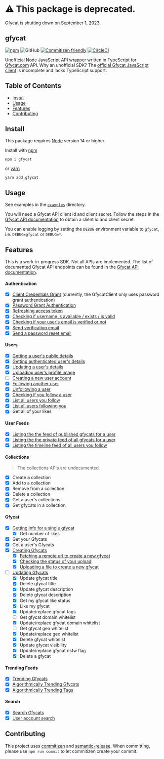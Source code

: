 # :warning: This package is deprecated.

Gfycat is shutting down on September 1, 2023.

## gfycat

[![npm](https://img.shields.io/npm/v/gfycat?color=blue)](https://www.npmjs.com/package/gfycat) ![GitHub](https://img.shields.io/github/license/matthamil/gfycat?color=blue) [![Commitizen friendly](https://img.shields.io/badge/commitizen-friendly-brightgreen.svg)](http://commitizen.github.io/cz-cli/) [![CircleCI](https://dl.circleci.com/status-badge/img/gh/matthamil/gfycat/tree/main.svg?style=svg)](https://dl.circleci.com/status-badge/redirect/gh/matthamil/gfycat/tree/main)

Unofficial Node JavaScript API wrapper written in TypeScript for [Gfycat.com](https://gfycat.com/) API. Why an unofficial SDK? The [official Gfycat JavaScript client](https://github.com/gfycat/gfycat-sdk) is incomplete and lacks TypeScript support.

## Table of Contents

- [Install](#install)
- [Usage](#usage)
- [Features](#features)
- [Contributing](#contributing)

## Install

This package requires [Node](https://nodejs.org/) version 14 or higher.

Install with [npm](https://www.npmjs.com/)

```
npm i gfycat
```

or [yarn](https://yarnpkg.com/)

```
yarn add gfycat
```

## Usage

See examples in the [`examples`](examples/) directory.

You will need a Gfycat API client id and client secret. Follow the steps in the [Gfycat API documentation](https://developers.gfycat.com/api/#quick-start) to obtain a client id and client secret.

You can enable logging by setting the `DEBUG` environment variable to `gfycat`, i.e. `DEBUG=gfycat` or `DEBUG=*`.

## Features

This is a work-in-progress SDK. Not all APIs are implemented. The list of documented Gfycat API endpoints can be found in the [Gfycat API documentation](https://developers.gfycat.com/api/#introduction).

#### Authentication

- [x] [Client Credentials Grant](https://developers.gfycat.com/api/#client-credentials-grant) (currently, the GfycatClient only uses password grant authentication)
- [x] [Password Grant Authentication](https://developers.gfycat.com/api/#password-grant)
- [x] [Refreshing access token](https://developers.gfycat.com/api/#refreshing-access-tokens)
- [x] [Checking if username is available / exists / is valid](https://developers.gfycat.com/api/#checking-if-the-username-is-available-username-exists-username-is-valid)
- [x] [Checking if your user's email is verified or not](https://developers.gfycat.com/api/#checking-if-users-email-is-verified-or-not)
- [x] [Send verification email](https://developers.gfycat.com/api/#sending-an-email-verification-request)
- [x] [Send a password reset email](https://developers.gfycat.com/api/#send-a-password-reset-email)

#### Users

- [x] [Getting a user's public details](https://developers.gfycat.com/api/#getting-the-user-s-public-details)
- [x] [Getting authenticated user's details](https://developers.gfycat.com/api/#getting-the-authenticated-user-s-details)
- [x] [Updating a user's details](https://developers.gfycat.com/api/#updating-user-39-s-details)
- [x] [Uploading user's profile image](https://developers.gfycat.com/api/#uploading-user-39-s-profile-image)
- [ ] [Creating a new user account](https://developers.gfycat.com/api/#creating-a-new-user-account)
- [x] [Following another user](https://developers.gfycat.com/api/#following-another-user)
- [x] [Unfollowing a user](https://developers.gfycat.com/api/#unfollowing-a-user)
- [x] [Checking if you follow a user](https://developers.gfycat.com/api/#checking-if-you-follow-a-user)
- [x] [List all users you follow](https://developers.gfycat.com/api/#listing-all-users-you-follow)
- [x] [List all users following you](https://developers.gfycat.com/api/#listing-all-users-following-you)
- [x] Get all of your likes

#### User Feeds

- [x] [Listing the the feed of published gfycats for a user](https://developers.gfycat.com/api/#listing-the-the-feed-of-published-gfycats-for-a-user)
- [x] [Listing the the private feed of all gfycats for a user](https://developers.gfycat.com/api/#listing-the-the-private-feed-of-all-gfycats-for-a-user)
- [x] [Listing the timeline feed of all users you follow](https://developers.gfycat.com/api/#listing-the-timeline-feed-of-all-users-you-follow)

#### Collections

> The collections APIs are undocumented.

- [x] Create a collection
- [x] Add to a collection
- [x] Remove from a collection
- [x] Delete a collection
- [x] Get a user's collections
- [x] Get gfycats in a collection

#### Gfycat

- [x] [Getting info for a single gfycat](https://developers.gfycat.com/api/#getting-info-for-a-single-gfycat)
  - [x] Get number of likes
- [x] Get your Gfycats
- [x] Get a user's Gfycats
- [x] [Creating Gfycats](https://developers.gfycat.com/api/#creating-gfycats)
  - [x] [Fetching a remote url to create a new gfycat](https://developers.gfycat.com/api/#fetching-a-remote-url-to-create-a-new-gfycat)
  - [x] [Checking the status of your upload](https://developers.gfycat.com/api/#checking-the-status-of-your-upload)
  - [x] [Uploading a file to create a new gfycat](https://developers.gfycat.com/api/#uploading-a-file-to-create-a-new-gfycat)
- [ ] [Updating Gfycats](https://developers.gfycat.com/api/#updating-gfycats)
  - [x] Update gfycat title
  - [x] Delete gfycat title
  - [x] Update gfycat description
  - [x] Delete gfycat description
  - [x] Get my gfycat like status
  - [x] Like my gfycat
  - [x] Update/replace gfycat tags
  - [ ] Get gfycat domain whitelist
  - [x] Update/replace gfycat domain whitelist
  - [ ] Get gfycat geo whitelist
  - [x] Update/replace geo whitelist
  - [x] Delete gfycat whitelist
  - [x] Update gfycat visibility
  - [x] Update/replace gfycat nsfw flag
  - [x] Delete a gfycat

#### Trending Feeds

- [x] [Trending Gfycats](https://developers.gfycat.com/api/#trending-gfycats)
- [x] [Algorithmically Trending Gfycats](https://developers.gfycat.com/api/#algorithmically-trending-gfycats)
- [x] [Algorithmically Trending Tags](https://developers.gfycat.com/api/#algorithmically-trending-tags)

#### Search

- [x] [Search Gfycats](https://developers.gfycat.com/api/#site-search)
- [x] [User account search](https://developers.gfycat.com/api/#user-account-search)

## Contributing

This project uses [commitizen](https://github.com/commitizen/cz-cli) and [semantic-release](https://github.com/semantic-release/semantic-release). When committing, please use `npm run commit` to let commitizen create your commit.

